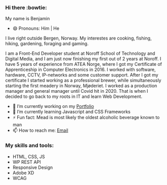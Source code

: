 ### Hi there :bowtie:

My name is Benjamin 
- 😄 Pronouns: Him | He

I live right outside Bergen, Norway. My interestes are cooking, fishing, hiking, gardening, foraging and gaming.

I am a Front-End Developer student at Noroff School of Technology and Digital Media, and I am 
just now finishing my first out of 2 years at Noroff.
I have 5 years of experience from ATEA Norge, where I got my Certificate of Apprenticeship in Computer Electronics in 2016.
I worked with software, hardware, CCTV, IP-networks and some customer support.
After I got my certificate I started working as a professional brewer, while simultaneously starting the first meadery in Norway, Mjøderiet.
I worked as a production manager and general manager until Covid hit in 2020. That is when I decided to go back to my roots in IT and learn
Web Development.

- 🔭 I’m currently working on my [Portfolio](https://dvergnir.github.io/)
- 🌱 I’m currently learning Javascript and CSS Frameworks
- ⚡ Fun fact: Mead is most likely the oldest alcoholic beverage known to man
- 📫 How to reach me: [Email](mailto:benjamin.londal@gmail.com?subject=[GitHub])

### My skills and tools:

- HTML, CSS, JS
- WP REST API
- Responsive Design
- Adobe XD
- WCAG


<!--
**dvergnir/dvergnir** is a ✨ _special_ ✨ repository because its `README.md` (this file) appears on your GitHub profile.

Here are some ideas to get you started:

- 🔭 I’m currently working on ...
- 🌱 I’m currently learning ...
- 👯 I’m looking to collaborate on ...
- 🤔 I’m looking for help with ...
- 💬 Ask me about ...
- 📫 How to reach me: ...
- 😄 Pronouns: ...
- ⚡ Fun fact: ...
-->
